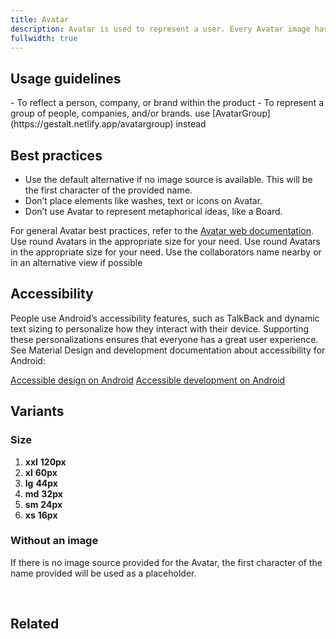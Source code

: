 ```yaml
---
title: Avatar
description: Avatar is used to represent a user. Every Avatar image has a subtle color wash.
fullwidth: true
---
```


<ImgContainer src="https://i.pinimg.com/originals/30/7a/de/307adebcacf4fca359de788e6a077329.png" alt="avatar hero image"/>

## Usage guidelines

<TwoCol>
  <Group>
    <Do title="Do" />
      - To reflect a person, company, or brand within the product
  </Group>
  <Group>
  <Dont title="Don't" />
     - To represent a group of people, companies, and/or brands. use [AvatarGroup](https://gestalt.netlify.app/avatargroup) instead
  </Group>
</TwoCol>

## Best practices

- Use the default alternative if no image source is available. This will be the first character of the provided name.
- Don’t place elements like washes, text or icons on Avatar.
- Don’t use Avatar to represent metaphorical ideas, like a Board.

For general Avatar best practices, refer to the [Avatar web documentation](/web/avatar).
<TwoCol>
  <Group>
    <ImgContainer src="https://i.pinimg.com/originals/c9/f0/c5/c9f0c597503b7d3ea1dc840ce1e3add8.png" alt="do use right image size"/>
    <Do title="Do" />
    Use round Avatars in the appropriate size for your need.
  </Group>
  <Group>
    <ImgContainer src="https://i.pinimg.com/originals/8b/ea/f5/8beaf574ae9b9207700c63cbb6f33f33.png" alt="do not use not round images"/>
    <Dont title="Don't" />
    Use round Avatars in the appropriate size for your need.
  </Group>
  <Group>
    <ImgContainer src="https://i.pinimg.com/originals/c9/f0/c5/c9f0c597503b7d3ea1dc840ce1e3add8.png" alt="do use avatar with names"/>
    <Do title="Do" />
    Use the collaborators name nearby or in an alternative view if possible
  </Group>
</TwoCol>

## Accessibility

People use Android’s accessibility features, such as TalkBack and dynamic text sizing to personalize how they interact with their device. Supporting these personalizations ensures that everyone has a great user experience. See Material Design and development documentation about accessibility for Android:

[Accessible design on Android](https://material.io/design/usability/accessibility.html#understanding-accessibility)
[Accessible development on Android](https://developer.android.com/guide/topics/ui/accessibility)

## Variants

### Size

1. **xxl** **120px**
2. **xl** **60px**
3. **lg** **44px**
4. **md** **32px**
5. **sm** **24px**
6. **xs** **16px**

<ImgContainer src="https://i.pinimg.com/originals/30/7a/de/307adebcacf4fca359de788e6a077329.png" alt="different avatar sizes"/>

### Without an image

If there is no image source provided for the Avatar, the first character of the name provided will be used as a placeholder.

<br/>

<ImgContainer src="https://i.pinimg.com/originals/a7/e9/d7/a7e9d796017c740a00bb1b3d7fb600a3.png" alt="avatar without an image"/>

## Related

<ThreeCol>
  <IllustrationCard
  title="AvatarGroup"
  href="/web/avatargroup"
  description="AvatarGroup is the ideal component in cases where multiple people/brands need to be displayed."
  color="teal-spabattical-450"
  image="avatar-group"
  />
</ThreeCol>

